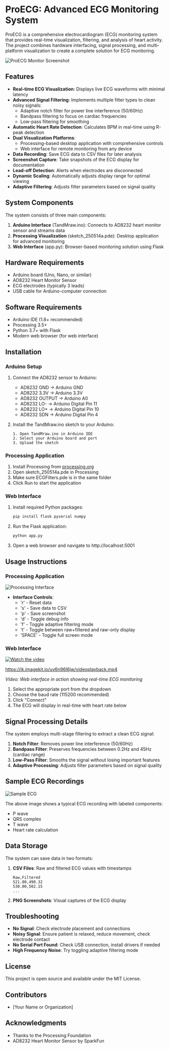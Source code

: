 # ProECG: Advanced ECG Monitoring System

ProECG is a comprehensive electrocardiogram (ECG) monitoring system that provides real-time visualization, filtering, and analysis of heart activity. The project combines hardware interfacing, signal processing, and multi-platform visualization to create a complete solution for ECG monitoring.

![ProECG Monitor Screenshot](ecg_image_20250514_111934.png)

## Features

- **Real-time ECG Visualization**: Displays live ECG waveforms with minimal latency
- **Advanced Signal Filtering**: Implements multiple filter types to clean noisy signals:
  - Adaptive notch filter for power line interference (50/60Hz)
  - Bandpass filtering to focus on cardiac frequencies
  - Low-pass filtering for smoothing
- **Automatic Heart Rate Detection**: Calculates BPM in real-time using R-peak detection
- **Dual Visualization Platforms**:
  - Processing-based desktop application with comprehensive controls
  - Web interface for remote monitoring from any device
- **Data Recording**: Save ECG data to CSV files for later analysis
- **Screenshot Capture**: Take snapshots of the ECG display for documentation
- **Lead-off Detection**: Alerts when electrodes are disconnected
- **Dynamic Scaling**: Automatically adjusts display range for optimal viewing
- **Adaptive Filtering**: Adjusts filter parameters based on signal quality

## System Components

The system consists of three main components:

1. **Arduino Interface** (TandMraw.ino): Connects to AD8232 heart monitor sensor and streams data
2. **Processing Visualization** (sketch_250514a.pde): Desktop application for advanced monitoring
3. **Web Interface** (app.py): Browser-based monitoring solution using Flask


## Hardware Requirements

- Arduino board (Uno, Nano, or similar)
- AD8232 Heart Monitor Sensor
- ECG electrodes (typically 3 leads)
- USB cable for Arduino-computer connection

## Software Requirements

- Arduino IDE (1.8+ recommended)
- Processing 3.5+
- Python 3.7+ with Flask
- Modern web browser (for web interface)

## Installation

### Arduino Setup

1. Connect the AD8232 sensor to Arduino:
   - AD8232 GND → Arduino GND
   - AD8232 3.3V → Arduino 3.3V
   - AD8232 OUTPUT → Arduino A0
   - AD8232 LO- → Arduino Digital Pin 11
   - AD8232 LO+ → Arduino Digital Pin 10
   - AD8232 SDN → Arduino Digital Pin 4

2. Install the TandMraw.ino sketch to your Arduino:
   ```
   1. Open TandMraw.ino in Arduino IDE
   2. Select your Arduino board and port
   3. Upload the sketch
   ```

### Processing Application

1. Install Processing from [processing.org](https://processing.org/download)
2. Open sketch_250514a.pde in Processing
3. Make sure ECGFilters.pde is in the same folder
4. Click Run to start the application

### Web Interface

1. Install required Python packages:
   ```bash
   pip install flask pyserial numpy
   ```
2. Run the Flask application:
   ```bash
   python app.py
   ```
3. Open a web browser and navigate to http://localhost:5001

## Usage Instructions

### Processing Application

![Processing Interface](ecg_image_20250514_112408.png)

- **Interface Controls**:
  - 'r' - Reset data
  - 's' - Save data to CSV
  - 'p' - Save screenshot
  - 'd' - Toggle debug info
  - 'f' - Toggle adaptive filtering mode
  - 't' - Toggle between raw+filtered and raw-only display
  - 'SPACE' - Toggle full screen mode

### Web Interface
[![Watch the video](https://img.youtube.com/vi/VIDEO_ID/0.jpg)](https://ik.imagekit.io/uv6n96l6jw/videoplayback.mp4?updatedAt=1747510171174)


https://ik.imagekit.io/uv6n96l6jw/videoplayback.mp4


*Video: Web interface in action showing real-time ECG monitoring*

1. Select the appropriate port from the dropdown
2. Choose the baud rate (115200 recommended)
3. Click "Connect"
4. The ECG will display in real-time with heart rate below

## Signal Processing Details

The system employs multi-stage filtering to extract a clean ECG signal:

1. **Notch Filter**: Removes power line interference (50/60Hz)
2. **Bandpass Filter**: Preserves frequencies between 0.2Hz and 45Hz (cardiac range)
3. **Low-Pass Filter**: Smooths the signal without losing important features
4. **Adaptive Processing**: Adjusts filter parameters based on signal quality

## Sample ECG Recordings

![Sample ECG](ecg_image_20250514_112433.png)

The above image shows a typical ECG recording with labeled components:
- P wave
- QRS complex
- T wave 
- Heart rate calculation

## Data Storage

The system can save data in two formats:

1. **CSV Files**: Raw and filtered ECG values with timestamps
   ```
   Raw,Filtered
   521.00,498.32
   530.00,502.15
   ...
   ```

2. **PNG Screenshots**: Visual captures of the ECG display

## Troubleshooting

- **No Signal**: Check electrode placement and connections
- **Noisy Signal**: Ensure patient is relaxed, reduce movement, check electrode contact
- **No Serial Port Found**: Check USB connection, install drivers if needed
- **High Frequency Noise**: Try toggling adaptive filtering mode

## License

This project is open source and available under the MIT License.

## Contributors

- [Your Name or Organization]

## Acknowledgments

- Thanks to the Processing Foundation
- AD8232 Heart Monitor Sensor by SparkFun 
